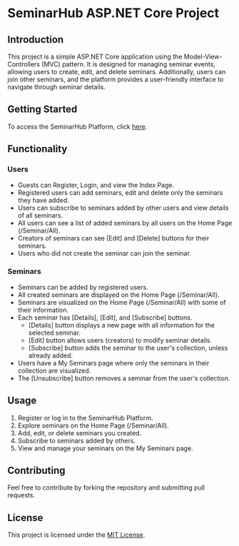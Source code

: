 # SeminarHub ASP.NET Core Project

## Introduction
This project is a simple ASP.NET Core application using the Model-View-Controllers (MVC) pattern. 
It is designed for managing seminar events, allowing users to create, edit, and delete seminars. 
Additionally, users can join other seminars, and the platform provides a user-friendly interface to navigate through seminar details.

## Getting Started
To access the SeminarHub Platform, click [here](https://gndstore.hopto.org:4433).

## Functionality

### Users
- Guests can Register, Login, and view the Index Page.
- Registered users can add seminars, edit and delete only the seminars they have added.
- Users can subscribe to seminars added by other users and view details of all seminars.
- All users can see a list of added seminars by all users on the Home Page (/Seminar/All).
- Creators of seminars can see [Edit] and [Delete] buttons for their seminars.
- Users who did not create the seminar can join the seminar.

### Seminars
- Seminars can be added by registered users.
- All created seminars are displayed on the Home Page (/Seminar/All).
- Seminars are visualized on the Home Page (/Seminar/All) with some of their information.
- Each seminar has [Details], [Edit], and [Subscribe] buttons.
  - [Details] button displays a new page with all information for the selected seminar.
  - [Edit] button allows users (creators) to modify seminar details.
  - [Subscribe] button adds the seminar to the user's collection, unless already added.
- Users have a My Seminars page where only the seminars in their collection are visualized.
- The [Unsubscribe] button removes a seminar from the user's collection.

## Usage
1. Register or log in to the SeminarHub Platform.
2. Explore seminars on the Home Page (/Seminar/All).
3. Add, edit, or delete seminars you created.
4. Subscribe to seminars added by others.
5. View and manage your seminars on the My Seminars page.

## Contributing
Feel free to contribute by forking the repository and submitting pull requests.

## License
This project is licensed under the [MIT License](./LICENSE).
